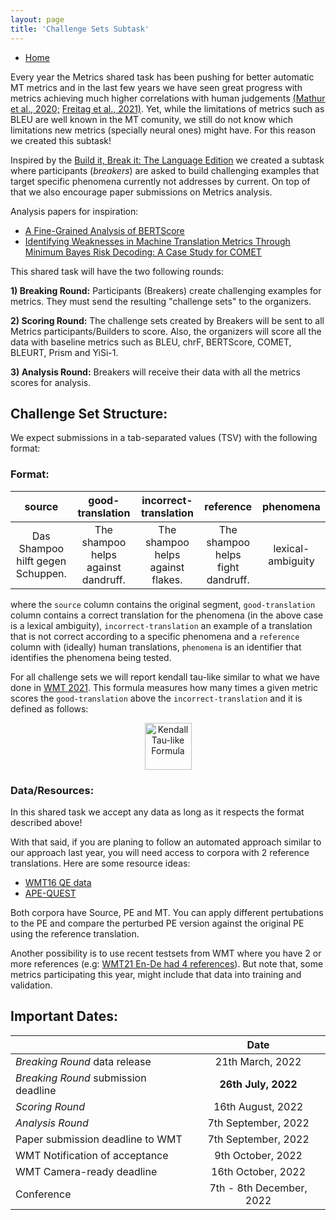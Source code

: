 ```yaml
---
layout: page
title: 'Challenge Sets Subtask'
---
```


* [Home](../index.md)

Every year the Metrics shared task has been pushing for better automatic MT metrics and in the last few years we have seen great progress with metrics achieving much higher correlations with human judgements [(Mathur et al., 2020;](https://aclanthology.org/2020.wmt-1.77/) [Freitag et al., 2021)](https://aclanthology.org/2021.wmt-1.73/). Yet, while the limitations of metrics such as BLEU are well known in the MT comunity, we still do not know which limitations new metrics (specially neural ones) might have. For this reason we created this subtask!

Inspired by the [Build it, Break it: The Language Edition](https://bibinlp.umiacs.umd.edu/sharedtask.html) we created a subtask where participants (_breakers_) are asked to build challenging examples that target specific phenomena currently not addresses by current. On top of that we also encourage paper submissions on Metrics analysis.

Analysis papers for inspiration: 
- [A Fine-Grained Analysis of BERTScore](https://aclanthology.org/2021.wmt-1.59/)
- [Identifying Weaknesses in Machine Translation Metrics Through Minimum Bayes Risk Decoding: A Case Study for COMET](https://arxiv.org/abs/2202.05148)

This shared task will have the two following rounds:

**1) Breaking Round:**  Participants (Breakers) create challenging examples for metrics. They must send the resulting "challenge sets" to the organizers.
 
**2) Scoring Round:** The challenge sets created by Breakers will be sent to all Metrics participants/Builders to score. Also, the organizers will score all the data with baseline metrics such as BLEU, chrF, BERTScore, COMET, BLEURT, Prism and YiSi-1.

**3) Analysis Round:** Breakers will receive their data with all the metrics scores for analysis.


## Challenge Set Structure:

We expect submissions in a tab-separated values (TSV) with the following format:

### Format:

| source | good-translation | incorrect-translation | reference | phenomena | 
| :----: | :--------------: | :-------------------: | :-------: | :--: |
| Das Shampoo hilft gegen Schuppen. | The shampoo helps against dandruff. |  The shampoo helps against flakes. | The shampoo helps fight dandruff. | lexical-ambiguity |

where the `source` column contains the original segment, `good-translation` column contains a correct translation for the phenomena (in the above case is a lexical ambiguity), `incorrect-translation` an example of a translation that is not correct according to a specific phenomena and a `reference` column with (ideally) human translations, `phenomena` is an identifier that identifies the phenomena being tested.

For all challenge sets we will report kendall tau-like similar to what we have done in [WMT 2021](https://aclanthology.org/2021.wmt-1.73/). This formula measures how many times a given metric scores the `good-translation` above the `incorrect-translation` and it is defined as follows:

<p align="center">
    <img src="/public/css/kendall-tau.png" alt="Kendall Tau-like Formula" style="height: 75px;"/>
</p>

### Data/Resources:

In this shared task we accept any data as long as it respects the format described above! 

With that said, if you are planing to follow an automated approach similar to our approach last year, you will need access to corpora with 2 reference translations. Here are some resource ideas:

- [WMT16 QE data](https://lindat.mff.cuni.cz/repository/xmlui/handle/11372/LRT-1646) 
- [APE-QUEST](https://ape-quest.eu/downloads/)

Both corpora have Source, PE and MT. You can apply different pertubations to the PE and compare the perturbed PE version against the original PE using the reference translation. 

Another possibility is to use recent testsets from WMT where you have 2 or more references (e.g: [WMT21 En-De had 4 references](https://github.com/WMT-Metrics-task/wmt21-metrics/tree/main/newstest2021_submissions/ende)). But note that, some metrics participating this year, might include that data into training and validation.

## Important Dates:

|  | Date |
| ----------- | :-----------: |
| *Breaking Round* data release | 21th March, 2022 |
| *Breaking Round* submission deadline | **26th July, 2022** |
| *Scoring Round* | 16th August, 2022 |
| *Analysis Round* | 7th September, 2022 |
| Paper submission deadline to WMT | 7th September, 2022 |
| WMT Notification of acceptance | 9th October, 2022 |
| WMT Camera-ready deadline | 16th October, 2022 |
| Conference | 7th - 8th December, 2022 |

